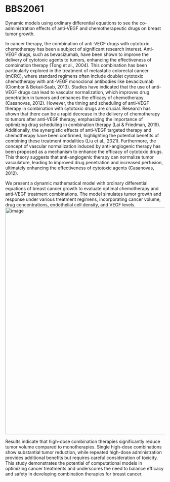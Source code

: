 # BBS2061
Dynamic models using ordinary differential equations to see the co-administration effects of anti-VEGF and chemotherapeutic drugs on breast tumor growth.

In cancer therapy, the combination of anti-VEGF drugs with cytotoxic chemotherapy has been a subject of significant research interest. Anti-VEGF drugs, such as bevacizumab, have been shown to improve the delivery of cytotoxic agents to tumors, enhancing the effectiveness of combination therapy (Tong et al., 2004). This combination has been particularly explored in the treatment of metastatic colorectal cancer (mCRC), where standard regimens often include doublet cytotoxic chemotherapy with anti-VEGF monoclonal antibodies like bevacizumab (Ciombor & Bekaii‐Saab, 2013). Studies have indicated that the use of anti-VEGF drugs can lead to vascular normalization, which improves drug penetration in tumors and enhances the efficacy of chemotherapy (Casanovas, 2012).  However, the timing and scheduling of anti-VEGF therapy in combination with cytotoxic drugs are crucial. Research has shown that there can be a rapid decrease in the delivery of chemotherapy to tumors after anti-VEGF therapy, emphasizing the importance of optimizing drug scheduling in combination therapy (Lai & Friedman, 2019). Additionally, the synergistic effects of anti-VEGF targeted therapy and chemotherapy have been confirmed, highlighting the potential benefits of combining these treatment modalities (Liu et al., 2021).  Furthermore, the concept of vascular normalization induced by anti-angiogenic therapy has been proposed as a mechanism to enhance the efficacy of cytotoxic drugs. This theory suggests that anti-angiogenic therapy can normalize tumor vasculature, leading to improved drug penetration and increased perfusion, ultimately enhancing the effectiveness of cytotoxic agents (Casanovas, 2012).

We present a dynamic mathematical model with ordinary differential equations of breast cancer growth to evaluate optimal chemotherapy and anti-VEGF treatment combinations. The model simulates tumor growth and response under various treatment regimens, incorporating cancer volume, drug concentrations, endothelial cell density, and VEGF levels.
<img width="714" alt="image" src="https://github.com/melindaszegedi/BBS2061/assets/123078388/9c0300b5-b4f0-41d9-bb1f-0b50c50a841f">

Results indicate that high-dose combination therapies significantly reduce tumor volume compared to monotherapies. Single high-dose combinations show substantial tumor reduction, while repeated high-dose administration provides additional benefits but requires careful consideration of toxicity. This study demonstrates the potential of computational models in optimizing cancer treatments and underscores the need to balance efficacy and safety in developing combination therapies for breast cancer.

